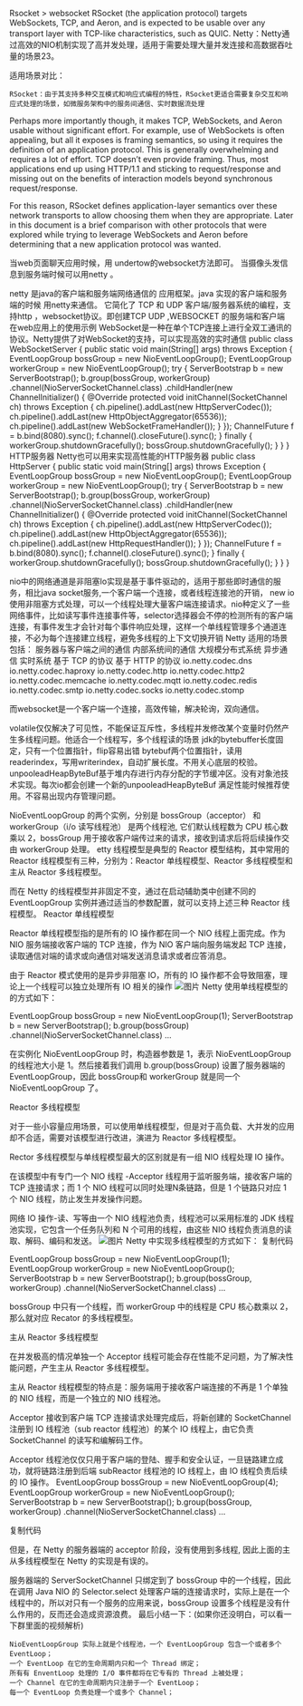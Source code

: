 Rsocket > websocket
 RSocket (the application protocol) targets WebSockets, TCP, and Aeron, and is expected to be usable over any transport layer with TCP-like characteristics, such as QUIC.
    Netty‌：Netty通过高效的NIO机制实现了高并发处理，适用于需要处理大量并发连接和高数据吞吐量的场景‌23。

‌适用场景对比‌：

    ‌RSocket‌：由于其支持多种交互模式和响应式编程的特性，RSocket更适合需要复杂交互和响应式处理的场景，如微服务架构中的服务间通信、实时数据流处理
    
Perhaps more importantly though, it makes TCP, WebSockets, and Aeron usable without significant effort. For example, use of WebSockets is often appealing, but all it exposes is framing semantics, so using it requires the definition of an application protocol. This is generally overwhelming and requires a lot of effort. TCP doesn’t even provide framing. Thus, most applications end up using HTTP/1.1 and sticking to request/response and missing out on the benefits of interaction models beyond synchronous request/response.

For this reason, RSocket defines application-layer semantics over these network transports to allow choosing them when they are appropriate. Later in this document is a brief comparison with other protocols that were explored while trying to leverage WebSockets and Aeron before determining that a new application protocol was wanted.



当web页面聊天应用时候，用 undertow的websocket方法即可。
当摄像头发信息到服务端时候可以用netty 。

netty 是java的客户端和服务端网络通信的 应用框架。java 实现的客户端和服务端的时候 用netty来通信。
它简化了 TCP 和 UDP 客户端/服务器系统的编程，支持http ，websocket协议。即创建TCP UDP ,WEBSOCKET 的服务端和客户端
在web应用上的使用示例
WebSocket是一种在单个TCP连接上进行全双工通讯的协议。Netty提供了对WebSocket的支持，可以实现高效的实时通信
public class WebSocketServer {
    public static void main(String[] args) throws Exception {
        EventLoopGroup bossGroup = new NioEventLoopGroup();
        EventLoopGroup workerGroup = new NioEventLoopGroup();
        try {
            ServerBootstrap b = new ServerBootstrap();
            b.group(bossGroup, workerGroup)
                .channel(NioServerSocketChannel.class)
                .childHandler(new ChannelInitializer<SocketChannel>() {
                    @Override
                    protected void initChannel(SocketChannel ch) throws Exception {
                        ch.pipeline().addLast(new HttpServerCodec());
                        ch.pipeline().addLast(new HttpObjectAggregator(65536));
                        ch.pipeline().addLast(new WebSocketFrameHandler());
                    }
                });
            ChannelFuture f = b.bind(8080).sync();
            f.channel().closeFuture().sync();
        } finally {
            workerGroup.shutdownGracefully();
            bossGroup.shutdownGracefully();
        }
    }
}
 HTTP服务器
 Netty也可以用来实现高性能的HTTP服务器
 public class HttpServer {
    public static void main(String[] args) throws Exception {
        EventLoopGroup bossGroup = new NioEventLoopGroup();
        EventLoopGroup workerGroup = new NioEventLoopGroup();
        try {
            ServerBootstrap b = new ServerBootstrap();
            b.group(bossGroup, workerGroup)
                .channel(NioServerSocketChannel.class)
                .childHandler(new ChannelInitializer<SocketChannel>() {
                    @Override
                    protected void initChannel(SocketChannel ch) throws Exception {
                        ch.pipeline().addLast(new HttpServerCodec());
                        ch.pipeline().addLast(new HttpObjectAggregator(65536));
                        ch.pipeline().addLast(new HttpRequestHandler());
                    }
                });
            ChannelFuture f = b.bind(8080).sync();
            f.channel().closeFuture().sync();
        } finally {
            workerGroup.shutdownGracefully();
            bossGroup.shutdownGracefully();
        }
    }
}




nio中的网络通道是非阻塞Io实现是基于事件驱动的，适用于那些即时通信的服务，相比java socket服务,一个客户端一个连接，或者线程连接池的开销，
new io使用非阻塞方式处理，可以一个线程处理大量客户端连接请求。nio种定义了一些网络事件，比如读写事件连接事件等，selector选择器会不停的检测所有的客户端连接，有事件发生才会针对每个事件响应处理，这样一个单线程管理多个通道连接，不必为每个连接建立线程，避免多线程的上下文切换开销
Netty 适用的场景包括：
    服务器与客户端之间的通信
    内部系统间的通信
    大规模分布式系统
    异步通信
    实时系统
    基于 TCP 的协议
    基于 HTTP 的协议
    io.netty.codec.dns
io.netty.codec.haproxy
io.netty.codec.http
io.netty.codec.http2
io.netty.codec.memcache
io.netty.codec.mqtt
io.netty.codec.redis
io.netty.codec.smtp
io.netty.codec.socks
io.netty.codec.stomp





而websocket是一个客户端一个连接，高效传输，解决轮询，双向通信。



volatile仅仅解决了可见性，不能保证互斥性，多线程并发修改某个变量时仍然产生多线程问题。他适合一个线程写，多个线程读的场景
jdk的bytebuffer长度固定，只有一个位置指针，flip容易出错
bytebuf两个位置指针，读用readerindex，写用writerindex，自动扩展长度。不用关心底层的校验。
unpooleadHeapByteBuf基于堆内存进行内存分配的字节缓冲区。没有对象池技术实现。每次io都会创建一个新的unpooleadHeapByteBuf
满足性能时候推荐使用。不容易出现内存管理问题。

NioEventLoopGroup 的两个实例，分别是 bossGroup（acceptor） 和 workerGroup（i/o 读写线程池）
是两个线程池, 它们默认线程数为 CPU 核心数乘以 2，bossGroup 用于接收客户端传过来的请求，接收到请求后将后续操作交由 workerGroup 处理。
etty 线程模型是典型的 Reactor 模型结构，其中常用的 Reactor 线程模型有三种，分别为：Reactor 单线程模型、Reactor 多线程模型和主从 Reactor 多线程模型。

而在 Netty 的线程模型并非固定不变，通过在启动辅助类中创建不同的 EventLoopGroup 实例并通过适当的参数配置，就可以支持上述三种 Reactor 线程模型。
Reactor 单线程模型

Reactor 单线程模型指的是所有的 IO 操作都在同一个 NIO 线程上面完成。作为 NIO 服务端接收客户端的 TCP 连接，作为 NIO 客户端向服务端发起 TCP 连接，读取通信对端的请求或向通信对端发送消息请求或者应答消息。

由于 Reactor 模式使用的是异步非阻塞 IO，所有的 IO 操作都不会导致阻塞，理论上一个线程可以独立处理所有 IO 相关的操作
![图片](https://user-images.githubusercontent.com/9653509/127757865-071d0085-4010-4bb6-8549-b8466986a535.png)
Netty 使用单线程模型的的方式如下：

EventLoopGroup bossGroup = new NioEventLoopGroup(1);
ServerBootstrap b = new ServerBootstrap();
b.group(bossGroup)
 .channel(NioServerSocketChannel.class)
...

 

在实例化 NioEventLoopGroup 时，构造器参数是 1，表示 NioEventLoopGroup 的线程池大小是 1。然后接着我们调用 b.group(bossGroup) 设置了服务器端的 EventLoopGroup，因此 bossGroup和 workerGroup 就是同一个 NioEventLoopGroup 了。


Reactor 多线程模型

对于一些小容量应用场景，可以使用单线程模型，但是对于高负载、大并发的应用却不合适，需要对该模型进行改进，演进为 Reactor 多线程模型。

Rector 多线程模型与单线程模型最大的区别就是有一组 NIO 线程处理 IO 操作。

在该模型中有专门一个 NIO 线程 -Acceptor 线程用于监听服务端，接收客户端的 TCP 连接请求；而 1 个 NIO 线程可以同时处理N条链路，但是 1 个链路只对应 1 个 NIO 线程，防止发生并发操作问题。

网络 IO 操作-读、写等由一个 NIO 线程池负责，线程池可以采用标准的 JDK 线程池实现，它包含一个任务队列和 N 个可用的线程，由这些 NIO 线程负责消息的读取、解码、编码和发送。
![图片](https://user-images.githubusercontent.com/9653509/127757909-eb45e482-42ec-45e1-92fb-24fbb976af2c.png)
Netty 中实现多线程模型的方式如下：
复制代码

EventLoopGroup bossGroup = new NioEventLoopGroup(1);
EventLoopGroup workerGroup = new NioEventLoopGroup();
ServerBootstrap b = new ServerBootstrap();
b.group(bossGroup, workerGroup)
 .channel(NioServerSocketChannel.class)
 ...


bossGroup 中只有一个线程，而 workerGroup 中的线程是 CPU 核心数乘以 2，那么就对应 Recator 的多线程模型。




主从 Reactor 多线程模型

在并发极高的情况单独一个 Acceptor 线程可能会存在性能不足问题，为了解决性能问题，产生主从 Reactor 多线程模型。

主从 Reactor 线程模型的特点是：服务端用于接收客户端连接的不再是 1 个单独的 NIO 线程，而是一个独立的 NIO 线程池。

Acceptor 接收到客户端 TCP 连接请求处理完成后，将新创建的 SocketChannel 注册到 IO 线程池（sub reactor 线程池）的某个 IO 线程上，由它负责 SocketChannel 的读写和编解码工作。

Acceptor 线程池仅仅只用于客户端的登陆、握手和安全认证，一旦链路建立成功，就将链路注册到后端 subReactor 线程池的 IO 线程上，由 IO 线程负责后续的 IO 操作。
EventLoopGroup bossGroup = new NioEventLoopGroup(4);
EventLoopGroup workerGroup = new NioEventLoopGroup();
ServerBootstrap b = new ServerBootstrap();
b.group(bossGroup, workerGroup)
 .channel(NioServerSocketChannel.class)
 ...

复制代码

 

但是，在 Netty 的服务器端的 acceptor 阶段，没有使用到多线程, 因此上面的主从多线程模型在 Netty 的实现是有误的。

服务器端的 ServerSocketChannel 只绑定到了 bossGroup 中的一个线程，因此在调用 Java NIO 的 Selector.select 处理客户端的连接请求时，实际上是在一个线程中的，所以对只有一个服务的应用来说，bossGroup 设置多个线程是没有什么作用的，反而还会造成资源浪费。
最后小结一下：(如果你还没明白，可以看一下群里面的视频解析)

    NioEventLoopGroup 实际上就是个线程池，一个 EventLoopGroup 包含一个或者多个 EventLoop；
    一个 EventLoop 在它的生命周期内只和一个 Thread 绑定；
    所有有 EnventLoop 处理的 I/O 事件都将在它专有的 Thread 上被处理；
    一个 Channel 在它的生命周期内只注册于一个 EventLoop；
    每一个 EventLoop 负责处理一个或多个 Channel；


